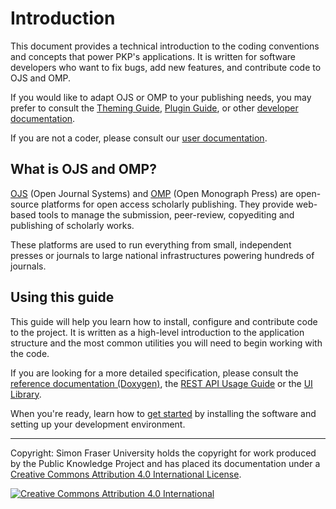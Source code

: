# Introduction

This document provides a technical introduction to the coding conventions and concepts that power PKP's applications. It is written for software developers who want to fix bugs, add new features, and contribute code to OJS and OMP.

If you would like to adapt OJS or OMP to your publishing needs, you may prefer to consult the [Theming Guide](/pkp-theming-guide/en), [Plugin Guide](/dev/plugins/en), or other [developer documentation](/dev).

If you are not a coder, please consult our [user documentation](/).

## What is OJS and OMP?

[OJS](https://pkp.sfu.ca/ojs/) (Open Journal Systems) and [OMP](https://pkp.sfu.ca/omp/) (Open Monograph Press) are open-source platforms for open access scholarly publishing. They provide web-based tools to manage the submission, peer-review, copyediting and publishing of scholarly works.

These platforms are used to run everything from small, independent presses or journals to large national infrastructures powering hundreds of journals.

## Using this guide

This guide will help you learn how to install, configure and contribute code to the project. It is written as a high-level introduction to the application structure and the most common utilities you will need to begin working with the code.

If you are looking for a more detailed specification, please consult the [reference documentation (Doxygen)](https://pkp.sfu.ca/ojs/doxygen/master/html/index.html), the [REST API Usage Guide](/dev/api) or the [UI Library](/dev/ui-library/dev).

When you're ready, learn how to [get started](./getting-started) by installing the software and setting up your development environment.

----

Copyright: Simon Fraser University holds the copyright for work produced by the Public Knowledge Project and has placed its documentation under a [Creative Commons Attribution 4.0 International License](http://creativecommons.org/licenses/by/4.0/).

[![](https://i.creativecommons.org/l/by/4.0/88x31.png "Creative Commons Attribution 4.0 International")](http://creativecommons.org/licenses/by/4.0/)
